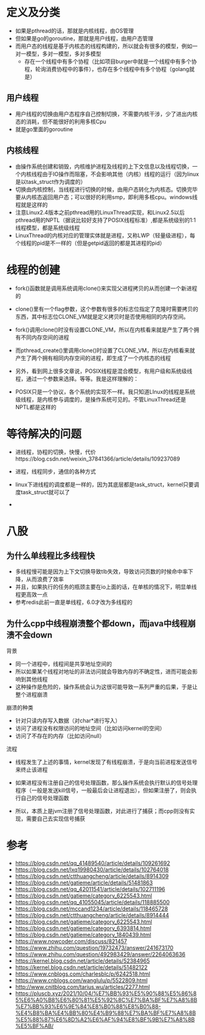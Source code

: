 # 定义及分类

- 如果是pthread的话，那就是内核线程，由OS管理
- 但如果是go的goroutine，那就是用户线程，由用户态管理
- 而用户态的线程是基于内核态的线程构建的，所以就会有很多的模型，例如一对一模型，多对一模型，多对多模型
  - 存在一个线程中有多个协程（比如项目burger中就是一个线程中有多个协程，轮询消费协程中的事件），也存在多个线程中有多个协程（golang就是）




## 用户线程

- 用户线程的切换由用户态程序自己控制切换，不需要内核干涉，少了进出内核态的消耗，但不能很好的利用多核Cpu
- 就是go里面的goroutine



## 内核线程

- 由操作系统创建和销毁，内核维护进程及线程的上下文信息以及线程切换，一个内核线程由于IO操作而阻塞，不会影响其他（内核）线程的运行（因为linux是以task_struct作为调度的）
- 切换由内核控制，当线程进行切换的时候，由用户态转化为内核态。切换完毕要从内核态返回用户态；可以很好的利用smp，即利用多核cpu。windows线程就是这样的
- 注意Linux2.4版本之前pthread用的LinuxThread实现，和Linux2.5以后pthread用的NPTL（据说比较好支持了POSIX线程标准）,都是系统级别的1:1线程模型，都是系统级线程
- LinuxThread的内核对应的管理实体就是进程，又称LWP（轻量级进程），每个线程的pid是不一样的（但是getpid返回的都是其进程的pid）







# 线程的创建

- fork()函数就是调用系统调用clone()来实现父进程拷贝的从而创建一个新进程的
- clone()里有一个flag参数，这个参数有很多的标志位指定了克隆时需要拷贝的东西，其中标志位CLONE_VM就是定义拷贝时是否使用相同的内存空间。
- fork()调用clone()时没有设置CLONE_VM，所以在内核看来就是产生了两个拥有不同内存空间的进程
- 而pthread_create()里调用clone()时设置了CLONE_VM，所以在内核看来就产生了两个拥有相同内存空间的进程，即生成了一个内核态的线程



- 另外，看到网上很多文章说，POSIX线程是混合模型，有用户级和系统级线程，通过一个参数来选择。等等。我是这样理解的：
- POSIX只是一个协议，各个系统的实现不一样。我只知道LInux的线程是系统级线程，是内核参与调度的，是操作系统可见的。不管LinuxThread还是NPTL都是这样的











# 等待解决的问题

- 进线程，协程的切换，快慢，代价https://blog.csdn.net/weixin_37841366/article/details/109237089
- 进程，线程同步，通信的各种方式
- linux下进线程的调度都是一样的，因为其底层都是task_struct，kernel只要调度task_struct就可以了



- 







# 八股

## 为什么单线程比多线程快

- 多线程慢可能是因为上下文切换导致tlb失效，导致访问页数的时候命中率下降，从而浪费了效率
- 并且，如果执行的任务的瓶颈主要在io上面的话，在单核的情况下，明显单线程更高效一点
- 参考redis此前一直是单线程，6.0才改为多线程的



## 为什么cpp中线程崩溃整个都down，而java中线程崩溃不会down

背景

- 同一个进程中，线程间是共享地址空间的
- 所以如果某个线程对地址的非法访问就会导致内存的不确定性，进而可能会影响到其他线程
- 这种操作是危险的，操作系统会认为这很可能导致一系列严重的后果，于是让整个进程崩溃



崩溃的种类

- 针对只读内存写入数据（对char*进行写入）
- 访问了进程没有权限访问的地址空间（比如访问kernel的空间）
- 访问了不存在的内存（比如访问null）



流程

- 线程发生了上述的事情，kernel发现了有线程崩溃，于是向当前进程发送信号来终止该进程
- 如果进程没有注册自己的信号处理函数，那么操作系统会执行默认的信号处理程序（一般是发送kill信号，一般最后会让进程退出），但如果注册了，则会执行自己的信号处理函数

- 所以，本质上是jvm注册了信号处理函数，对此进行了捕获；而cpp则没有实现，需要自己去实现信号捕获







# 参考

- https://blog.csdn.net/qq_41489540/article/details/109261692
- https://blog.csdn.net/lxq19980430/article/details/102764018
- https://blog.csdn.net/ctthuangcheng/article/details/8914309
- https://blog.csdn.net/gatieme/article/details/51481863
- https://blog.csdn.net/qq_42011541/article/details/102711196
- https://blog.csdn.net/gatieme/category_6225543.html
- https://blog.csdn.net/qq_41055045/article/details/118885500
- https://blog.csdn.net/mccand1234/article/details/118465728
- https://blog.csdn.net/ctthuangcheng/article/details/8914444
- https://blog.csdn.net/gatieme/category_6225543.html
- https://blog.csdn.net/gatieme/category_6393814.html
- https://blog.csdn.net/gatieme/category_1840439.html
- https://www.nowcoder.com/discuss/821457
- https://www.zhihu.com/question/19732473/answer/241673170
- https://www.zhihu.com/question/492983429/answer/2264063636
- https://kernel.blog.csdn.net/article/details/52384965
- https://kernel.blog.csdn.net/article/details/51482122
- https://www.cnblogs.com/charlesblc/p/6242518.html
- https://www.cnblogs.com/wanglulu/p/5522809.html
- http://www.cnitblog.com/tarius.wu/articles/2277.html
- https://pluscb.xyz/2021/10/04/%E7%BB%93%E5%90%88%E5%86%85%E6%A0%B8%E6%80%81%E5%92%8C%E7%BA%BF%E7%A8%8B%E7%BB%93%E6%9E%84%E8%B0%88%E8%B0%88-%E4%B8%BA%E4%BB%80%E4%B9%88%E7%BA%BF%E7%A8%8B%E5%88%87%E6%8D%A2%E6%AF%94%E8%BF%9B%E7%A8%8B%E5%BF%AB/